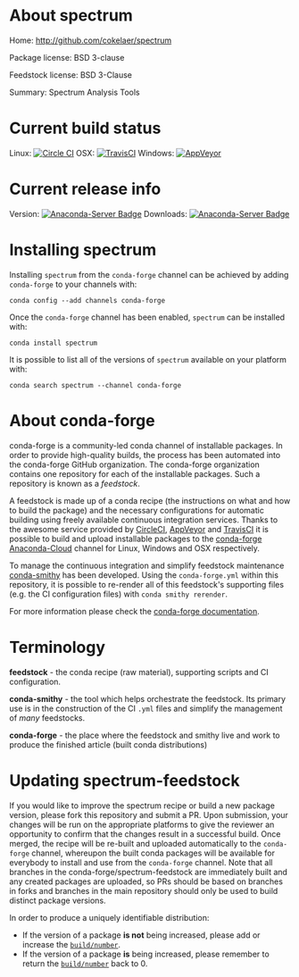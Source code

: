 About spectrum
==============

Home: http://github.com/cokelaer/spectrum

Package license: BSD 3-clause

Feedstock license: BSD 3-Clause

Summary: Spectrum Analysis Tools



Current build status
====================

Linux: [![Circle CI](https://circleci.com/gh/conda-forge/spectrum-feedstock.svg?style=shield)](https://circleci.com/gh/conda-forge/spectrum-feedstock)
OSX: [![TravisCI](https://travis-ci.org/conda-forge/spectrum-feedstock.svg?branch=master)](https://travis-ci.org/conda-forge/spectrum-feedstock)
Windows: [![AppVeyor](https://ci.appveyor.com/api/projects/status/github/conda-forge/spectrum-feedstock?svg=True)](https://ci.appveyor.com/project/conda-forge/spectrum-feedstock/branch/master)

Current release info
====================
Version: [![Anaconda-Server Badge](https://anaconda.org/conda-forge/spectrum/badges/version.svg)](https://anaconda.org/conda-forge/spectrum)
Downloads: [![Anaconda-Server Badge](https://anaconda.org/conda-forge/spectrum/badges/downloads.svg)](https://anaconda.org/conda-forge/spectrum)

Installing spectrum
===================

Installing `spectrum` from the `conda-forge` channel can be achieved by adding `conda-forge` to your channels with:

```
conda config --add channels conda-forge
```

Once the `conda-forge` channel has been enabled, `spectrum` can be installed with:

```
conda install spectrum
```

It is possible to list all of the versions of `spectrum` available on your platform with:

```
conda search spectrum --channel conda-forge
```


About conda-forge
=================

conda-forge is a community-led conda channel of installable packages.
In order to provide high-quality builds, the process has been automated into the
conda-forge GitHub organization. The conda-forge organization contains one repository
for each of the installable packages. Such a repository is known as a *feedstock*.

A feedstock is made up of a conda recipe (the instructions on what and how to build
the package) and the necessary configurations for automatic building using freely
available continuous integration services. Thanks to the awesome service provided by
[CircleCI](https://circleci.com/), [AppVeyor](http://www.appveyor.com/)
and [TravisCI](https://travis-ci.org/) it is possible to build and upload installable
packages to the [conda-forge](https://anaconda.org/conda-forge)
[Anaconda-Cloud](http://docs.anaconda.org/) channel for Linux, Windows and OSX respectively.

To manage the continuous integration and simplify feedstock maintenance
[conda-smithy](http://github.com/conda-forge/conda-smithy) has been developed.
Using the ``conda-forge.yml`` within this repository, it is possible to re-render all of
this feedstock's supporting files (e.g. the CI configuration files) with ``conda smithy rerender``.

For more information please check the [conda-forge documentation](https://conda-forge.org/docs/).

Terminology
===========

**feedstock** - the conda recipe (raw material), supporting scripts and CI configuration.

**conda-smithy** - the tool which helps orchestrate the feedstock.
                   Its primary use is in the construction of the CI ``.yml`` files
                   and simplify the management of *many* feedstocks.

**conda-forge** - the place where the feedstock and smithy live and work to
                  produce the finished article (built conda distributions)


Updating spectrum-feedstock
===========================

If you would like to improve the spectrum recipe or build a new
package version, please fork this repository and submit a PR. Upon submission,
your changes will be run on the appropriate platforms to give the reviewer an
opportunity to confirm that the changes result in a successful build. Once
merged, the recipe will be re-built and uploaded automatically to the
`conda-forge` channel, whereupon the built conda packages will be available for
everybody to install and use from the `conda-forge` channel.
Note that all branches in the conda-forge/spectrum-feedstock are
immediately built and any created packages are uploaded, so PRs should be based
on branches in forks and branches in the main repository should only be used to
build distinct package versions.

In order to produce a uniquely identifiable distribution:
 * If the version of a package **is not** being increased, please add or increase
   the [``build/number``](http://conda.pydata.org/docs/building/meta-yaml.html#build-number-and-string).
 * If the version of a package **is** being increased, please remember to return
   the [``build/number``](http://conda.pydata.org/docs/building/meta-yaml.html#build-number-and-string)
   back to 0.